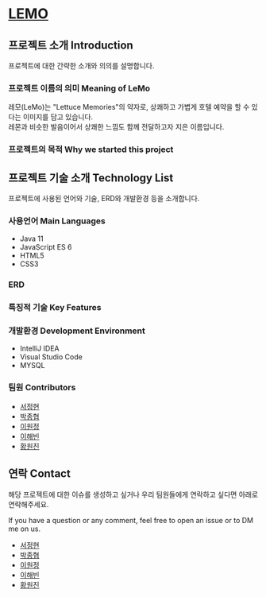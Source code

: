 # [LEMO](https://docs.google.com/spreadsheets/d/1g1_pXSo88nbbJbCdhzgQ4fqB4OPCF-Uaa3gWi8o0Ogw/edit#gid=0)

## 프로젝트 소개 Introduction
프로젝트에 대한 간략한 소개와 의의를 설명합니다.

### 프로젝트 이름의 의미 Meaning of LeMo
레모(LeMo)는 "Lettuce Memories"의 약자로, 상쾌하고 가볍게 호텔 예약을 할 수 있다는 이미지를 담고 있습니다.</br>
레몬과 비슷한 발음이어서 상쾌한 느낌도 함께 전달하고자 지은 이름입니다.

### 프로젝트의 목적 Why we started this project


## 프로젝트 기술 소개 Technology List
프로젝트에 사용된 언어와 기술, ERD와 개발환경 등을 소개합니다.

### 사용언어 Main Languages
- Java 11
- JavaScript ES 6
- HTML5
- CSS3

### ERD

### 특징적 기술 Key Features


### 개발환경 Development Environment
* IntelliJ IDEA
* Visual Studio Code
* MYSQL



### 팀원 Contributors
* [서정현](https://github.com/ooo3345sjh)
* [박종협](https://github.com/lazca2080)
* [이원정](https://github.com/Yiwonjeong)
* [이해빈](https://github.com/094haley)
* [황원진](ghkddnjs1269@gmail)


## 연락 Contact
해당 프로젝트에 대한 이슈를 생성하고 싶거나 우리 팀원들에게 연락하고 싶다면 아래로 연락해주세요.

If you have a question or any comment, feel free to open an issue or to DM me on us.

* [서정현](https://github.com/ooo3345sjh)
* [박종협](https://github.com/lazca2080)
* [이원정](https://github.com/Yiwonjeong)
* [이해빈](https://github.com/094haley)
* [황원진](ghkddnjs1269@gmail)
